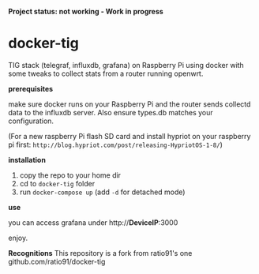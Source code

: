 **Project status: not working - Work in progress**


# docker-tig
TIG stack (telegraf, influxdb, grafana) on Raspberry Pi using docker with some tweaks to collect stats from a router running openwrt.

**prerequisites**

make sure docker runs on your Raspberry Pi and the router sends collectd data to the influxdb server. Also ensure types.db matches your configuration.

(For a new raspberry Pi flash SD card and install hypriot on your raspberry pi first: `http://blog.hypriot.com/post/releasing-HypriotOS-1-8/`)


**installation**

1. copy the repo to your home dir 
2. cd to `docker-tig` folder
2. run `docker-compose up` (add `-d` for detached mode)


**use**

you can access grafana under http://**DeviceIP**:3000
  
enjoy.


**Recognitions** 
This repository is a fork from ratio91's one github.com/ratio91/docker-tig
